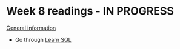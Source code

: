 # Week 8 readings - IN PROGRESS

[General information](../README.md#readings)

- Go through [Learn SQL](https://www.codecademy.com/learn/learn-sql)
